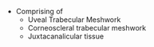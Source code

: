 - Comprising of
	- Uveal Trabecular Meshwork
	- Corneoscleral trabecular meshwork
	- Juxtacanalicular tissue